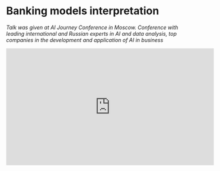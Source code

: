 # Banking models interpretation

*Talk was given at AI Journey Conference in Moscow. Conference with leading international and Russian experts in AI and data analysis, top companies in the development and application of AI in business*





<iframe width="560" height="315" src="https://www.youtube.com/embed/hnr4pkxUMpk" frameborder="0" allow="autoplay; encrypted-media" allowfullscreen></iframe>
